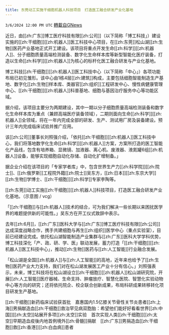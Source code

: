 ```yaml
---
title: 东莞动工实施干细胞机器人科技项目　打造医工融合研发产业化基地
---
```

`3/6/2024 12:00 PM UTC` [轉載自GNews](https://gnews.org/articles/2370506)

近日，由[[zh:广东]]博工医疗科技有限[[zh:公司]]（以下简称「博工科技」）建设实施的[[zh:干细胞]][[zh:机器人]]医工科技中心项目，在[[zh:东莞]]松山湖[[zh:生物]]医药产业基地正式开工建设。该项目将重点开发生命[[zh:科学]][[zh:机器人]]、分子细胞质量高端检测装备、数字化生命样本库等新型智能化医疗装备，打造以生命[[zh:科学]][[zh:机器人]]为核心的标杆化医工融合研发与产业化基地。

博工科技[[zh:干细胞]][[zh:机器人]]医工科技中心（以下简称「中心」）各项功能布局已初见雏形。该中心由1栋4层[[zh:建筑]]构成，主要包括细胞智能制造生产基地、数字化[[zh:生物]]样本库、类器官[[zh:组织]]工程研发中心、慢性病健康管理中心、[[zh:干细胞]][[zh:机器人]]科普基地、细胞与基因治疗服务中心等功能区域。

据介绍，该项目主要分为两期建设，其中一期以分子细胞质量高端检测装备和数字化生命样本库为重点（兼顾高端医疗装备领域），二期则面向生命[[zh:科学]][[zh:机器人]]全领域，将在一年内完成全部的研发、生产、测试用厂房及装备建设。预计三年内完成临床试验并推广应用。

该[[zh:公司]]董事长刘照强介绍，「依托[[zh:干细胞]][[zh:机器人]]医工科技中心，我们将落地数字化生命[[zh:科学]][[zh:机器人]]方案，方案所打造的医工智能化产品线，包含有培养箱、显微镜、加液器、离心机、废液器、液氮罐6组[[zh:机器人]]设备，能够实现细胞自动化存储、自动化扩增制备。」

据企业介绍在该项目的「专家学者库」中，包含世界生产力[[zh:科学院]][[zh:院士]]、[[zh:俄罗斯]]工程院外籍[[zh:院士]]吴东方，[[zh:日本]][[zh:东京大学]][[zh:生物]]学博士、[[zh:干细胞]][[zh:科学]]专家李陶等。

[[zh:东莞]]动工实施[[zh:干细胞]][[zh:机器人]]科技项目，打造医工融合研发产业化基地。（示意图 / vcg）

「[[zh:干细胞]]与[[zh:机器人]]技术的结合，可为我们解决一些长期以来困扰医学界的难题提供新的可能性。」吴东方在开工仪式致辞中表示。

去年[[zh:6月]]，[[zh:广东]]医科大学与[[zh:广东]]博工医疗科技有限[[zh:公司]]达成深度战略合作，携手共建细胞与再生[[zh:组织]]医学中心（重点实验室），目前已经建设完成。依托松山湖智能制造产业集群与[[zh:广东]]医科大学学科优势，博工科技深化「产、政、研、学、医」联动发展，蓄力打造「[[zh:干细胞]][[zh:机器人]]医工科技中心」，推动[[zh:生物]]医药与[[zh:人工智能]]行业融合发展。

「松山湖是全国[[zh:机器人]]与[[zh:人工智能]]的高地，近年来也给予了[[zh:生物]]医药产业大力支持，我们对在松山湖发展医工产业十分有信心。」刘照强表示，未来，博工科技将在松山湖设立[[zh:干细胞]][[zh:机器人]]松山湖研究院，开展[[zh:人工智能]]医疗器械、生命支持、肿瘤放疗、智慧化医院、智慧化实验动物中心等方向的研究；还将依托院企、校企联合创新成果，布局科研成果转移转化项目研发生产基地。

[[zh:干细胞]]新药临床试验获首批　嘉惠国内1.5亿膝关节骨性关节炎患者[[zh:上海]]男捐献造血[[zh:干细胞]]救治罕见病双胞胎：希望他们能好好看看世界[[zh:中国]][[zh:太空]]站展开多项[[zh:太空]]实验　首次实现人类[[zh:干细胞]][[zh:太空]]早期造血疫後内地首例境外[[zh:骨髓]]捐献　[[zh:广东]]男捐造血[[zh:干细胞]]救[[zh:香港]][[zh:白血病]]患者
